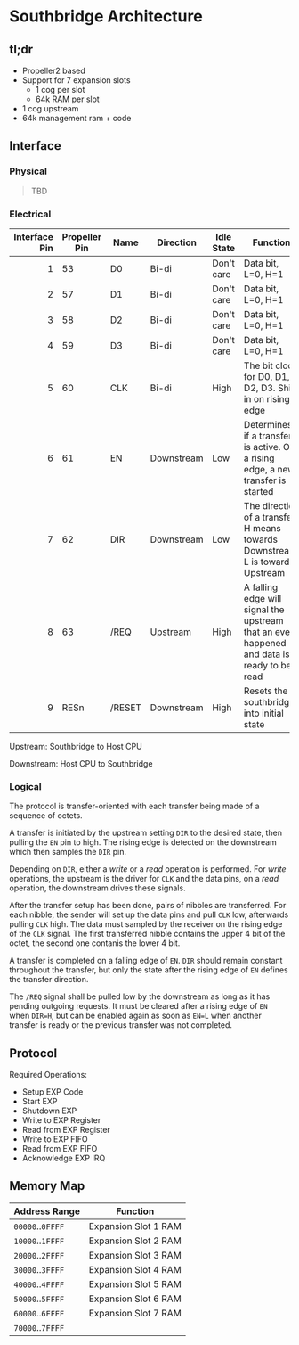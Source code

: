 # Southbridge Architecture

## tl;dr

- Propeller2 based
- Support for 7 expansion slots
  - 1 cog per slot
  - 64k RAM per slot
- 1 cog upstream
- 64k management ram + code

## Interface

### Physical

> TBD

### Electrical

| Interface Pin | Propeller Pin | Name   | Direction  | Idle State | Function                                                                                    | Alt. Function |
|--------------:|---------------|--------|------------|------------|---------------------------------------------------------------------------------------------|---------------|
|             1 | 53            | D0     | Bi-di      | Don't care | Data bit, L=0, H=1                                                                          | -             |
|             2 | 57            | D1     | Bi-di      | Don't care | Data bit, L=0, H=1                                                                          | -             |
|             3 | 58            | D2     | Bi-di      | Don't care | Data bit, L=0, H=1                                                                          | -             |
|             4 | 59            | D3     | Bi-di      | Don't care | Data bit, L=0, H=1                                                                          | Forced HIGH   |
|             5 | 60            | CLK    | Bi-di      | High       | The bit clock for D0, D1, D2, D3. Shift in on rising edge                                   | *don't care*  |
|             6 | 61            | EN     | Downstream | Low        | Determines if a transfer is active. On a rising edge, a new transfer is started             | *don't care*  |
|             7 | 62            | DIR    | Downstream | Low        | The direction of a transfer. H means towards Downstream, L is towards Upstream              | Boot RX       |
|             8 | 63            | /REQ   | Upstream   | High       | A falling edge will signal the upstream that an event happened and data is ready to be read | Boot TX       |
|             9 | RESn          | /RESET | Downstream | High       | Resets the southbridge into initial state                                                   |               |

Upstream: Southbridge to Host CPU

Downstream: Host CPU to Southbridge

### Logical

The protocol is transfer-oriented with each transfer being made of a sequence of octets.

A transfer is initiated by the upstream setting `DIR` to the desired state, then pulling the `EN` pin to high. The rising edge is detected on the downstream which then samples the `DIR` pin.

Depending on `DIR`, either a *write* or a *read* operation is performed. For *write* operations, the upstream is the driver for `CLK` and the data pins, on a *read* operation, the downstream drives these signals.

After the transfer setup has been done, pairs of nibbles are transferred. For each nibble, the sender will set up the data pins and pull `CLK` low, afterwards pulling `CLK` high.
The data must sampled by the receiver on the rising edge of the `CLK` signal. The first transferred nibble contains the upper 4 bit of the octet, the second one contanis the lower 4 bit.

A transfer is completed on a falling edge of `EN`. `DIR` should remain constant throughout the transfer, but only the state after the rising edge of `EN` defines the transfer direction.

The `/REQ` signal shall be pulled low by the downstream as long as it has pending outgoing requests. It must be cleared after a rising edge of `EN` when `DIR=H`, but can be enabled again as soon as `EN=L` when another transfer is ready or the previous transfer was not completed.

## Protocol

Required Operations:

- Setup EXP Code
- Start EXP
- Shutdown EXP
- Write to EXP Register
- Read from EXP Register
- Write to EXP FIFO
- Read from EXP FIFO
- Acknowledge EXP IRQ

## Memory Map

| Address Range    | Function             |
|------------------|----------------------|
| `00000`..`0FFFF` | Expansion Slot 1 RAM |
| `10000`..`1FFFF` | Expansion Slot 2 RAM |
| `20000`..`2FFFF` | Expansion Slot 3 RAM |
| `30000`..`3FFFF` | Expansion Slot 4 RAM |
| `40000`..`4FFFF` | Expansion Slot 5 RAM |
| `50000`..`5FFFF` | Expansion Slot 6 RAM |
| `60000`..`6FFFF` | Expansion Slot 7 RAM |
| `70000`..`7FFFF` |                      |
